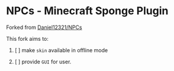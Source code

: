 # NPCs - Minecraft Sponge Plugin

Forked from [Daniel12321/NPCs](https://github.com/Daniel12321/NPCs)

This fork aims to:

1. [ ] make `skin` available in offline mode

2. [ ] provide `GUI` for user.

